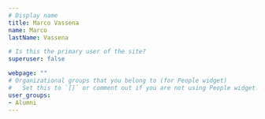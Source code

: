 ```yaml
---
# Display name
title: Marco Vassena
name: Marco
lastName: Vassena

# Is this the primary user of the site?
superuser: false

webpage: ""
# Organizational groups that you belong to (for People widget)
#   Set this to `[]` or comment out if you are not using People widget.
user_groups:
- Alumni
---
```

